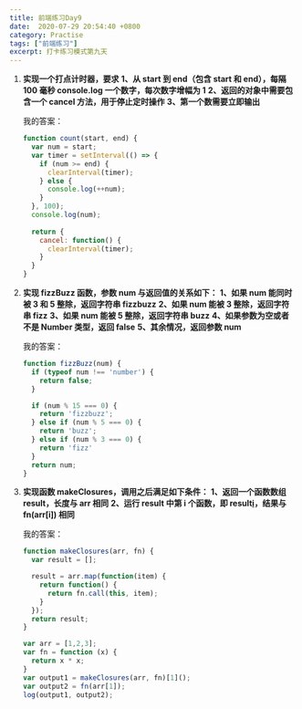 ```yaml
---
title: 前端练习Day9
date:  2020-07-29 20:54:40 +0800
category: Practise
tags: ["前端练习"]
excerpt: 打卡练习模式第九天
---
```


1. **实现一个打点计时器，要求**
   **1、从 start 到 end（包含 start 和 end），每隔 100 毫秒 console.log 一个数字，每次数字增幅为 1**
   **2、返回的对象中需要包含一个 cancel 方法，用于停止定时操作**
   **3、第一个数需要立即输出**

   我的答案：

   ```js
   function count(start, end) {
     var num = start;
     var timer = setInterval(() => {
       if (num >= end) {
         clearInterval(timer);
       } else {
         console.log(++num);
       }
     }, 100);
     console.log(num);
     
     return {
       cancel: function() {
         clearInterval(timer);
       }
     }
   }
   ```

   

2. **实现 fizzBuzz 函数，参数 num 与返回值的关系如下：**
   **1、如果 num 能同时被 3 和 5 整除，返回字符串 fizzbuzz**
   **2、如果 num 能被 3 整除，返回字符串 fizz**
   **3、如果 num 能被 5 整除，返回字符串 buzz**
   **4、如果参数为空或者不是 Number 类型，返回 false**
   **5、其余情况，返回参数 num**

   我的答案：

   ```js
   function fizzBuzz(num) {
     if (typeof num !== 'number') {
       return false;
     }
   
     if (num % 15 === 0) {
       return 'fizzbuzz';
     } else if (num % 5 === 0) {
       return 'buzz';
     } else if (num % 3 === 0) {
       return 'fizz'
     }
     return num;
   }
   ```

   

3. **实现函数 makeClosures，调用之后满足如下条件：**
   **1、返回一个函数数组 result，长度与 arr 相同**
   **2、运行 result 中第 i 个函数，即 result[i]()，结果与 fn(arr[i]) 相同**

   我的答案：

   ```js
   function makeClosures(arr, fn) {
     var result = [];
   
     result = arr.map(function(item) {
       return function() {
         return fn.call(this, item);
       }
     });
     return result;
   }
   
   var arr = [1,2,3];
   var fn = function (x) {
     return x * x;
   }
   var output1 = makeClosures(arr, fn)[1]();
   var output2 = fn(arr[1]);
   log(output1, output2);
   ```

   
